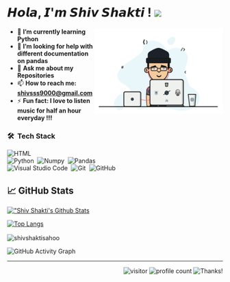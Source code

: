 # 𝙃𝙤𝙡𝙖, 𝙄'𝙢 𝙎𝙝𝙞𝙫 𝙎𝙝𝙖𝙠𝙩𝙞 !  <img src="https://media.giphy.com/media/hvRJCLFzcasrR4ia7z/giphy.gif" width="30px">
<img align = "right" alt="hai" src="https://github.com/shivshaktisahoo/shivshaktisahoo/blob/main/1_IRGHmiGsa16stedQvIaZfw.gif" width = "300" height = "200">
<!--
**shivshaktisahoo/shivshaktisahoo** is a ✨ _special_ ✨ repository because its `README.md` (this file) appears on your GitHub profile.

Here are some ideas to get you started:
-->
<!--
- 🔭 I’m currently working on ...
-->

- 🌱 <b>I’m currently learning Python</b>
- 🤔 <b> I’m looking for help with different documentation on pandas</b>
- 💬 <b>Ask me about my Repositories</b>
- 📫 <b>How to reach me: shivsss9000@gmail.com</b>
- ⚡ <b>Fun fact: I love to listen music for half an hour everyday !!!</b>



### 🛠 &nbsp;Tech Stack
![HTML](https://img.shields.io/badge/-HTML-05122A?style=flat&logo=HTML5)&nbsp;<br/>
![Python](https://img.shields.io/badge/-Python-05122A?style=flat&logo=python)&nbsp;
![Numpy](https://img.shields.io/badge/-Numpy-05122A?style=flat&logo=Numpy)&nbsp;
![Pandas](https://img.shields.io/badge/-Pandas-05122A?style=flat&logo=Pandas)&nbsp;<br/>
![Visual Studio Code](https://img.shields.io/badge/-Visual%20Studio%20Code-05122A?style=flat&logo=visual-studio-code&logoColor=007ACC)&nbsp;
![Git](https://img.shields.io/badge/-Git-05122A?style=flat&logo=git)&nbsp;
![GitHub](https://img.shields.io/badge/-GitHub-05122A?style=flat&logo=github)&nbsp;<br/>

## &#x1f4c8; GitHub Stats

[!["Shiv Shakti's Github Stats](https://github-readme-stats.vercel.app/api?username=shivshaktisahoo&hide_border=true&hide_title=false&show_icons=true&include_all_commits=true&count_private=true&line_height=21&text_color=000&icon_color=000&bg_color=0,ea6161,ffc64d,fffc4d,52fa5a&theme=graywhite)](https://github.com/shivshaktisahoo/github-readme-stats)

[![Top Langs](https://github-readme-stats.vercel.app/api/top-langs/?username=shivshaktisahoo&hide=html&hide_title=false&hide_border=true&layout=compact&langs_count=6&exclude_repo=comp426,Redventures-Movie-Quotes&text_color=000&icon_color=fff&bg_color=0,52fa5a,4dfcff,c64dff&theme=graywhite)](https://github.com/shivshaktisahoo/github-readme-stats)

<!--
[!["Shiv Shakti's Github Stats](https://github-readme-stats.vercel.app/api?username=shivshaktisahoo&show_icons=true&theme=mereko)](https://github.com/shivshaktisahoo/github-readme-stats)

[![Top Langs](https://github-readme-stats.vercel.app/api/top-langs/?username=shivshaktisahoo&layout=compact&theme=radical)](https://github.com/shivshaktisahoo/github-readme-stats)
-->

<p><img align="center" src="https://github-readme-streak-stats.herokuapp.com/?user=shivshaktisahoo&theme=radical" alt="shivshaktisahoo" /></p>                               
                                 
![GitHub Activity Graph](https://activity-graph.herokuapp.com/graph?username=shivshaktisahoo&bg_color=000000&color=4fff67&line=4fff67&point=ffffff&area=true&hide_border=true) 
<hr>
<div align="right">
  
![visitor](https://visitor-badge.glitch.me/badge?page_id=shivshaktisahoo) ![profile count](https://komarev.com/ghpvc/?username=shivshaktisahoo&color=red) ![Thanks!](https://img.shields.io/badge/Thanks%20for%20visiting-!-1EAEDB.svg)
  
</div>
